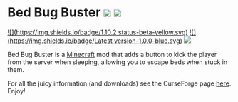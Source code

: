# Bed Bug Buster [![](http://cf.way2muchnoise.eu/full_254508_downloads.svg)](https://minecraft.curseforge.com/projects/bed-bug-buster) [![](http://cf.way2muchnoise.eu/versions/For%20MC_254508_all.svg)](https://minecraft.curseforge.com/projects/bed-bug-buster)

[![](https://img.shields.io/badge/1.10.2 status-beta-yellow.svg)](https://minecraft.curseforge.com/projects/bed-bug-buster/files?filter-game-version=1738749986%3A572&filter-status=1)
[![](https://img.shields.io/badge/Latest version-1.0.0-blue.svg)](https://minecraft.curseforge.com/projects/bed-bug-buster/files?filter-game-version=1738749986%3A572&filter-status=1)
[![](https://img.shields.io/badge/Supported-Fully-brightgreen.svg)](https://minecraft.curseforge.com/projects/bed-bug-buster/files?filter-game-version=1738749986%3A572&filter-status=1)

Bed Bug Buster is a [Minecraft](https://minecraft.net/) mod that adds a button to kick the player from the server when sleeping, allowing you to escape beds when stuck in them.

For all the juicy information (and downloads) see the CurseForge page [here](http://minecraft.curseforge.com/projects/bed-bug-buster). Enjoy!






